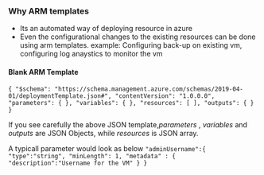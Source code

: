 ### Why ARM templates
- Its an automated way of deploying resource in azure
- Even the configurational changes to the existing resources can be done using arm templates. example: Configuring back-up on existing vm, configuring log anaystics to monitor the vm


#### Blank ARM Template
`{
  "$schema": "https://schema.management.azure.com/schemas/2019-04-01/deploymentTemplate.json#",
  "contentVersion": "1.0.0.0",
  "parameters": {
  },
  "variables": {
  },
  "resources": [
  ],
  "outputs": {
  }
}`

If you see carefully the above JSON template,*parameters* , *variables*  and *outputs* are JSON Objects, while *resources* is JSON array.

A typicall parameter would look as below
`"adminUsername":{
    "type":"string",
    "minLength": 1,
    "metadata" : {
        "description":"Username for the VM"
    }
}`